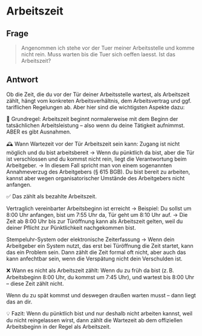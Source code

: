 # Arbeitszeit

## Frage
> Angenommen ich stehe vor der Tuer meiner Arbeitsstelle und komme nicht rein.
> Muss warten bis die Tuer sich oeffen laesst. Ist das Arbeitszeit?

## Antwort

Ob die Zeit, die du vor der Tür deiner Arbeitsstelle wartest, als Arbeitszeit
zählt, hängt vom konkreten Arbeitsverhältnis, dem Arbeitsvertrag und ggf.
tariflichen Regelungen ab. Aber hier sind die wichtigsten Aspekte dazu:

🔑 Grundregel:
Arbeitszeit beginnt normalerweise mit dem Beginn der tatsächlichen
Arbeitsleistung – also wenn du deine Tätigkeit aufnimmst. ABER es gibt
Ausnahmen.

🕰️ Wann Wartezeit vor der Tür Arbeitszeit sein kann:
Zugang ist nicht möglich und du bist arbeitsbereit
→ Wenn du pünktlich da bist, aber die Tür ist verschlossen und du kommst nicht
rein, liegt die Verantwortung beim Arbeitgeber.
→ In diesem Fall spricht man von einem sogenannten Annahmeverzug des
Arbeitgebers (§ 615 BGB). Du bist bereit zu arbeiten, kannst aber wegen
organisatorischer Umstände des Arbeitgebers nicht anfangen.

✅ Das zählt als bezahlte Arbeitszeit.

Vertraglich vereinbarter Arbeitsbeginn ist erreicht
→ Beispiel: Du sollst um 8:00 Uhr anfangen, bist um 7:55 Uhr da, Tür geht um
8:10 Uhr auf.
→ Die Zeit ab 8:00 Uhr bis zur Türöffnung kann als Arbeitszeit gelten, weil du
deiner Pflicht zur Pünktlichkeit nachgekommen bist.

Stempeluhr-System oder elektronische Zeiterfassung
→ Wenn dein Arbeitgeber ein System nutzt, das erst bei Türöffnung die Zeit
startet, kann das ein Problem sein. Dann zählt die Zeit formal oft nicht, aber
auch das kann anfechtbar sein, wenn die Verspätung nicht dein Verschulden ist.

❌ Wann es nicht als Arbeitszeit zählt:
Wenn du zu früh da bist (z. B. Arbeitsbeginn 8:00 Uhr, du kommst um 7:45 Uhr),
und wartest bis 8:00 Uhr – diese Zeit zählt nicht.

Wenn du zu spät kommst und deswegen draußen warten musst – dann liegt das an dir.

💡 Fazit:
Wenn du pünktlich bist und nur deshalb nicht arbeiten kannst, weil du nicht
reingelassen wirst, dann zählt die Wartezeit ab dem offiziellen Arbeitsbeginn
in der Regel als Arbeitszeit.
